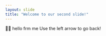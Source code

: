 ```yaml
---
layout: slide
title: "Welcome to our second slide!"
---
```

👋🥴 hello frm me
Use the left arrow to go back!
